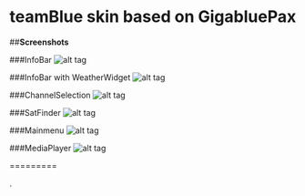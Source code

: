teamBlue skin based on GigabluePax
==================================


##**Screenshots**

###InfoBar
![alt tag](https://github.com/teamblue-e2/skin/raw/nextp3/Pax-INFO/InfoBar.jpg)

###InfoBar with WeatherWidget
![alt tag](https://github.com/teamblue-e2/skin/raw/nextp3/Pax-INFO/InfoBar-WeatherWidget.jpg)

###ChannelSelection
![alt tag](https://github.com/teamblue-e2/skin/raw/nextp3/Pax-INFO/ChannelSelection.jpg)

###SatFinder
![alt tag](https://github.com/teamblue-e2/skin/raw/nextp3/Pax-INFO/SatFinder.jpg)

###Mainmenu
![alt tag](https://github.com/teamblue-e2/skin/raw/nextp3/Pax-INFO/MainMenu.jpg)

###MediaPlayer
![alt tag](https://github.com/teamblue-e2/skin/raw/nextp3/Pax-INFO/MediaPlayer.jpg)

=========

.
